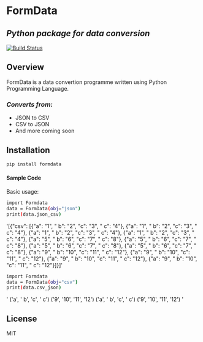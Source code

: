 # FormData
## _Python package for data conversion_

[![Build Status](https://travis-ci.org/joemccann/dillinger.svg?branch=master)](https://www.facebook.com/AgesXpat)
## Overview
FormData is a data convertion programme written using Python Programming Language.
### _Converts from:_   
- JSON to CSV
- CSV to JSON
- And more coming soon

## Installation

```sh
pip install formdata
```

#### Sample Code

Basic usage:

```sh
import Formdata
data = FormData(obj="json")
print(data.json_csv)
```
'[{"csv": [{"a": "1", " b": "2", "c": "3", " c": "4"}, {"a": "1", " b": "2", "c": "3", " c": "4"}, {"a": "1", " b": "2", "c": "3", " c": "4"}, {"a": "1", " b": "2", "c": "3", " c": "4"}, {"a": "5", " b": "6", "c": "7", " c": "8"}, {"a": "5", " b": "6", "c": "7", " c": "8"}, {"a": "5", " b": "6", "c": "7", " c": "8"}, {"a": "5", " b": "6", "c": "7", " c": "8"}, {"a": "9", " b": "10", "c": "11", " c": "12"}, {"a": "9", " b": "10", "c": "11", " c": "12"}, {"a": "9", " b": "10", "c": "11", " c": "12"}, {"a": "9", " b": "10", "c": "11", " c": "12"}]}]'

```sh
import Formdata
data = FormData(obj="csv")
print(data.csv_json)
```
'
('a', ' b', 'c', ' c')
('9', '10', '11', '12')
('a', ' b', 'c', ' c')
('9', '10', '11', '12')
'
## License
MIT

